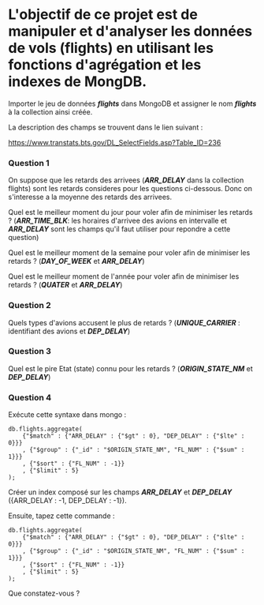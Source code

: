# L'objectif de ce projet est de manipuler et d'analyser les données de vols (flights) en utilisant les fonctions d'agrégation et les indexes de MongDB. #

Importer le jeu de données ***flights*** dans MongoDB et assigner le nom ***flights*** à la collection ainsi créée. 

La description des champs se trouvent dans le lien suivant : 

https://www.transtats.bts.gov/DL_SelectFields.asp?Table_ID=236

### Question 1 ###

On suppose que les retards des arrivees (***ARR_DELAY*** dans la collection flights) sont les retards consideres pour les questions ci-dessous. Donc on s'interesse a la moyenne des retards des arrivees. 

Quel est le meilleur moment du jour pour voler afin de minimiser les retards ? (***ARR_TIME_BLK***: les horaires d'arrivee des avions en intervalle et ***ARR_DELAY*** sont les champs qu'il faut utiliser pour repondre a cette question)

Quel est le meilleur moment de la semaine pour voler afin de minimiser les retards ? (***DAY_OF_WEEK*** et ***ARR_DELAY***)

Quel est le meilleur moment de l'année pour voler afin de minimiser les retards ? (***QUATER*** et ***ARR_DELAY***)

### Question 2 ###

Quels types d'avions accusent le plus de retards ? (***UNIQUE_CARRIER*** : identifiant des avions et ***DEP_DELAY***)

### Question 3 ###

Quel est le pire Etat (state) connu pour les retards ? (***ORIGIN_STATE_NM*** et ***DEP_DELAY***)

### Question 4 ###

Exécute cette syntaxe dans mongo :

```
db.flights.aggregate(
    {"$match" : {"ARR_DELAY" : {"$gt" : 0}, "DEP_DELAY" : {"$lte" : 0}}} 
    , {"$group" : {"_id" : "$ORIGIN_STATE_NM", "FL_NUM" : {"$sum" : 1}}}
    , {"$sort" : {"FL_NUM" : -1}}
    , {"$limit" : 5}
);
```

Créer un index composé sur les champs ***ARR_DELAY*** et ***DEP_DELAY*** ({ARR_DELAY : -1, DEP_DELAY : -1}). 

Ensuite, tapez cette commande :

```
db.flights.aggregate(
    {"$match" : {"ARR_DELAY" : {"$gt" : 0}, "DEP_DELAY" : {"$lte" : 0}}} 
    , {"$group" : {"_id" : "$ORIGIN_STATE_NM", "FL_NUM" : {"$sum" : 1}}}
    , {"$sort" : {"FL_NUM" : -1}}
    , {"$limit" : 5}
);
```
Que constatez-vous ?


